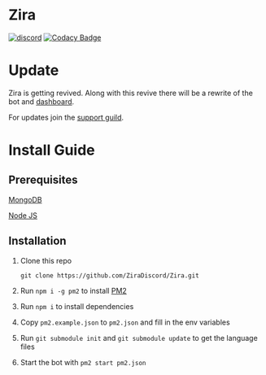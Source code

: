 # Zira
[![discord](https://discordapp.com/api/guilds/532372609476591626/widget.png?style=shield)](https://zira.pw/support)
[![Codacy Badge](https://api.codacy.com/project/badge/Grade/765b4d42b5b74bbc853a8d8da7b695e9)](https://www.codacy.com/app/Zira/Zira?utm_source=github.com&amp;utm_medium=referral&amp;utm_content=ZiraDiscord/Zira&amp;utm_campaign=Badge_Grade)

# Update
Zira is getting revived. Along with this revive there will be a rewrite of the bot and [dashboard](https://zira.pw).

For updates join the [support guild](https://zira.pw/support).

# Install Guide
## Prerequisites
[MongoDB](https://www.mongodb.com/)

[Node JS](https://nodejs.org)

## Installation

1. Clone this repo

    ```
    git clone https://github.com/ZiraDiscord/Zira.git
    ```
2. Run `npm i -g pm2` to install [PM2](http://pm2.keymetrics.io/)

3. Run `npm i` to install dependencies 

4. Copy `pm2.example.json` to `pm2.json` and fill in the env variables

5. Run `git submodule init` and `git submodule update` to get the language files

6. Start the bot with `pm2 start pm2.json`
